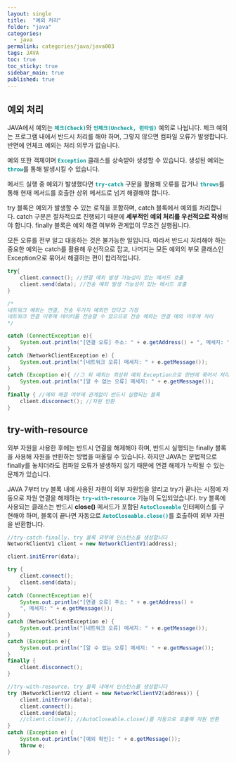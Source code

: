 ```yaml
---
layout: single
title:  "예외 처리"
folder: "java"
categories:
  - java
permalink: categories/java/java003
tags: JAVA
toc: true
toc_sticky: true
sidebar_main: true
published: true
---
```


## 예외 처리
JAVA에서 예외는 <span style="color: rgb(3, 150, 150); font-weight: bold;">`체크(Check)`</span>와 <span style="color: rgb(3, 150, 150); font-weight: bold;">`언체크(Uncheck, 런타임)`</span> 예외로 나뉩니다. 체크 예외는 프로그램 내에서 반드시 처리를 해야 하며, 그렇지 않으면 컴파일 오류가 발생합니다. 반면에 언체크 예외는 처리 의무가 없습니다.

예외 또한 객체이며 <span style="color: rgb(3, 150, 150); font-weight: bold;">`Exception`</span> 클래스를 상속받아 생성할 수 있습니다. 생성된 예외는 <span style="color: rgb(3, 150, 150); font-weight: bold;">`throw`</span>를 통해 발생시킬 수 있습니다.

메서드 실행 중 예외가 발생했다면 <span style="color: rgb(3, 150, 150); font-weight: bold;">`try-catch`</span> 구문을 활용해 오류를 잡거나 <span style="color: rgb(3, 150, 150); font-weight: bold;">`throws`</span>를 통해 현재 메서드를 호출한 상위 메서드로 넘겨 해결해야 합니다.

try 블록은 예외가 발생할 수 있는 로직을 포함하며, catch 블록에서 예외를 처리합니다. catch 구문은 절차적으로 진행되기 때문에 **세부적인 예외 처리를 우선적으로 작성**해야 합니다. finally 블록은 예외 해결 여부와 관계없이 무조건 실행됩니다.

모든 오류를 전부 알고 대응하는 것은 불가능한 일입니다. 따라서 반드시 처리해야 하는 중요한 예외는 catch를 활용해 우선적으로 잡고, 나머지는 모든 예외의 부모 클래스인 Exception으로 묶어서 해결하는 편이 합리적입니다.

```java
try{
	client.connect(); //연결 예외 발생 가능성이 있는 메서드 호출
	client.send(data); //전송 예외 발생 가능성이 있는 메서드 호출
}

/*
네트워크 예외는 연결, 전송 두가지 예외만 있다고 가정
네트워크 연결 이후에 데이터를 전송할 수 있으므로 전송 예외는 연결 예외 이후에 처리
*/

catch (ConnectException e){
	System.out.println("[연결 오류] 주소: " + e.getAddress() + ", 메세지: " + e.getMessage());
}
catch (NetworkClientException e) {
	System.out.println("[네트워크 오류] 메세지: " + e.getMessage());
}
catch (Exception e){ //그 외 예외는 최상위 예외 Exception으로 한번에 묶어서 처리
	System.out.println("[알 수 없는 오류] 메세지: " + e.getMessage());
}
finally { //예외 해결 여부에 관계없이 반드시 실행되는 블록
	client.disconnect(); //자원 반환
}
```

## try-with-resource
외부 자원을 사용한 후에는 반드시 연결을 해제해야 하며, 반드시 실행되는 finally 블록을 사용해 자원을 반환하는 방법을 떠올릴 수 있습니다. 하지만 JAVA는 문법적으로 finally를 놓치더라도 컴파일 오류가 발생하지 않기 때문에 연결 해제가 누락될 수 있는 문제가 있습니다.

JAVA 7부터 try 블록 내에 사용된 자원이 외부 자원임을 알리고 try가 끝나는 시점에 자동으로 자원 연결을 해제하는 <span style="color: rgb(3, 150, 150); font-weight: bold;">`try-with-resource`</span> 기능이 도입되었습니다. try 블록에 사용되는 클래스는 반드시 **close()** 메서드가 포함된 <span style="color: rgb(3, 150, 150); font-weight: bold;">`AutoCloseable`</span> 인터페이스를 구현해야 하며, 블록이 끝나면 자동으로 <span style="color: rgb(3, 150, 150); font-weight: bold;">`AutoCloseable.close()`</span>를 호출하여 외부 자원을 반환합니다.

```java
//try-catch-finally. try 블록 외부에 인스턴스를 생성합니다
NetworkClientV1 client = new NetworkClientV1(address);

client.initError(data);

try {
	client.connect();
	client.send(data);
}
catch (ConnectException e){
	System.out.println("[연결 오류] 주소: " + e.getAddress() +
	", 메세지: " + e.getMessage());
}
catch (NetworkClientException e) {
	System.out.println("[네트워크 오류] 메세지: " + e.getMessage());
}
catch (Exception e){
	System.out.println("[알 수 없는 오류] 메세지: " + e.getMessage());
}
finally {
	client.disconnect();
}
```

```java
//try-with-resource. try 블록 내에서 인스턴스를 생성합니다
try (NetworkClientV2 client = new NetworkClientV2(address)) {
	client.initError(data);
	client.connect();
	client.send(data);
	//client.close(); //AutoCloseable.close()를 자동으로 호출해 자원 반환
}
catch (Exception e) {
	System.out.println("[예외 확인]: " + e.getMessage());
	throw e;
}
```